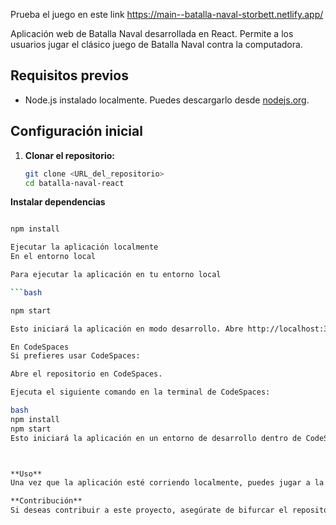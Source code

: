 Prueba el juego en este link <link>https://main--batalla-naval-storbett.netlify.app/ </link>

Aplicación web de Batalla Naval desarrollada en React. Permite a los usuarios jugar el clásico juego de Batalla Naval contra la computadora.
## Requisitos previos

- Node.js instalado localmente. Puedes descargarlo desde [nodejs.org](https://nodejs.org/).

## Configuración inicial

1. **Clonar el repositorio:**

   ```bash
   git clone <URL_del_repositorio>
   cd batalla-naval-react

**Instalar dependencias** 

```bash

npm install

Ejecutar la aplicación localmente
En el entorno local

Para ejecutar la aplicación en tu entorno local

```bash

npm start

Esto iniciará la aplicación en modo desarrollo. Abre http://localhost:3000 en tu navegador para ver la aplicación.

En CodeSpaces
Si prefieres usar CodeSpaces:

Abre el repositorio en CodeSpaces.

Ejecuta el siguiente comando en la terminal de CodeSpaces:

bash
npm install
npm start
Esto iniciará la aplicación en un entorno de desarrollo dentro de CodeSpaces.



**Uso**
Una vez que la aplicación esté corriendo localmente, puedes jugar a la Batalla Naval directamente desde tu navegador.

**Contribución**
Si deseas contribuir a este proyecto, asegúrate de bifurcar el repositorio y enviar pull requests. Agradecemos cualquier mejora o corrección de errores.


